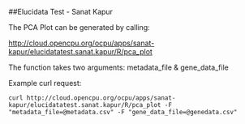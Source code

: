 ##Elucidata Test - Sanat Kapur

The PCA Plot can be generated by calling:

http://cloud.opencpu.org/ocpu/apps/sanat-kapur/elucidatatest.sanat.kapur/R/pca_plot

The function takes two arguments:
metadata_file & gene_data_file

Example curl request:

```
curl http://cloud.opencpu.org/ocpu/apps/sanat-kapur/elucidatatest.sanat.kapur/R/pca_plot -F "metadata_file=@metadata.csv" -F "gene_data_file=@genedata.csv"
```
